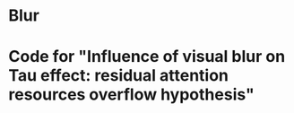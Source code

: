 # Blur
# Code for "Influence of visual blur on Tau effect: residual attention resources overflow hypothesis"
